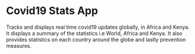 # Covid19 Stats App
Tracks and displays real time covid19 updates globally, in Africa and Kenya.<br>
It displays a summary of the statistics i.e World, Africa and Kenya. It also provides statistics on each country around the globe and lastly prevention measures.

